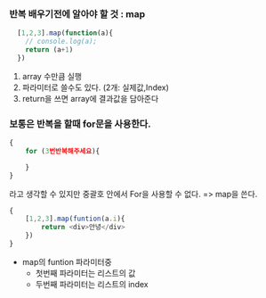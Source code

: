### 반복 배우기전에 알아야 할 것 : map
```js
  [1,2,3].map(function(a){
    // console.log(a);
    return (a+1)
  })
```
1. array 수만큼 실행
2. 파라미터로 쓸수도 있다. (2개: 실제값,Index)
3. return을 쓰면 array에 결과값을 담아준다

### 보통은 반복을 할때 for문을 사용한다.
```js
{
    for (3번반복해주세요){

    }
}
```
라고 생각할 수 있지만 중괄호 안에서 For을 사용할 수 없다. => map을 쓴다.

```js
{
    [1,2,3].map(funtion(a.i){
        return <div>안녕</div>
    })
}
```
- map의 funtion 파라미터중
    - 첫번째 파라미터는 리스트의 값
    - 두번째 파라미터는 리스트의 index
